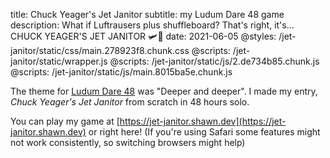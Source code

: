 title: Chuck Yeager's Jet Janitor
subtitle: my Ludum Dare 48 game
description: What if Luftrausers plus shuffleboard? That's right, it's... CHUCK YEAGER'S JET JANITOR 🛩️🧹
date: 2021-06-05
@styles: /jet-janitor/static/css/main.278923f8.chunk.css
@scripts: /jet-janitor/static/wrapper.js
@scripts: /jet-janitor/static/js/2.de734b85.chunk.js
@scripts: /jet-janitor/static/js/main.8015ba5e.chunk.js

The theme for [Ludum Dare 48](https://ldjam.com/events/ludum-dare/48/chuck-yeagers-jet-janitor) was "Deeper and deeper". I made my entry, <i>Chuck Yeager's Jet Janitor</i> from scratch in 48 hours solo.

You can play my game at [https://jet-janitor.shawn.dev](https://jet-janitor.shawn.dev)<span class="laptop-only"> or right here</span>! <span class="safari-only laptop-only">(If you're using Safari some features might not work consistently, so switching browsers might help)</span>

<div class="laptop-only" id="root"><div class="production embed"><div class="activate blurred" id="engine-container" style="background-color: rgb(42, 57, 91)"><div id="engine"><div id="cover" style="background-image: url(&quot;https://shawn.dev/jet-janitor/static/media/cover.e398f940.png&quot;);"></div><canvas width="800" height="600"></canvas></div></div></div></div>

<br />
